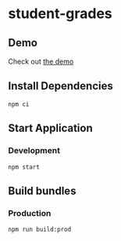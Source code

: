 # student-grades

## Demo

Check out [the demo](https://xavierer.github.io/student-grades/)

## Install Dependencies

```
npm ci
```

## Start Application

### Development
```
npm start
```

## Build bundles

### Production
```
npm run build:prod
```